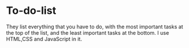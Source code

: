 # To-do-list
They list everything that you have to do, with the most important tasks at the top of the list, and the least important tasks at the bottom.
I use HTML,CSS and JavaScript in it.
